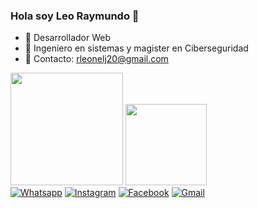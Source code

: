 ### Hola soy Leo Raymundo 👋

- 🔭 Desarrollador Web 
- 🌱 Ingeniero en sistemas y magister en Ciberseguridad
- 👯 Contacto: rleonelj20@gmail.com 
<div>
<img height="180em" src="https://github-readme-stats.vercel.app/api?username=LeoRaymund&show_icons=true&theme=radical"/>
<img height="130em" weight="90em" src="https://github-readme-stats.vercel.app/api/top-langs/?username=LeoRaymund&show_icons=true&theme=dark"/>
</div>

<div>
  <a href="https://web.whatsapp.com/"> <img weight="30" alt="Whatsapp" src="https://img.shields.io/badge/WhatsApp-25D366?style=for-the-badge& logo=whatsapp&logoColor=white"/></a> 
  <a href="https://www.instagram.com/leo.raymundo/"> <img weight="30" alt="Instagram" src="https://img.shields.io/badge/Instagram-E4405F?style=for-the-badge&logo=instagram&logoColor=white"/></a> 
  <a href="https://www.facebook.com/leo.raymundo.11 "> <img weight="30" alt="Facebook" src="https://img.shields.io/badge/Facebook-1877F2?style=for-the-badge&logo=facebook&logoColor=white"/></a> 
  <a href="https://mail.google.com/mail/u/0/#inbox"> <img weight="30" alt="Gmail" src="https://img.shields.io/badge/Gmail-D14836?style=for-the-badge&logo=gmail&logoColor=white"/></a> 
  
  
 </div>







